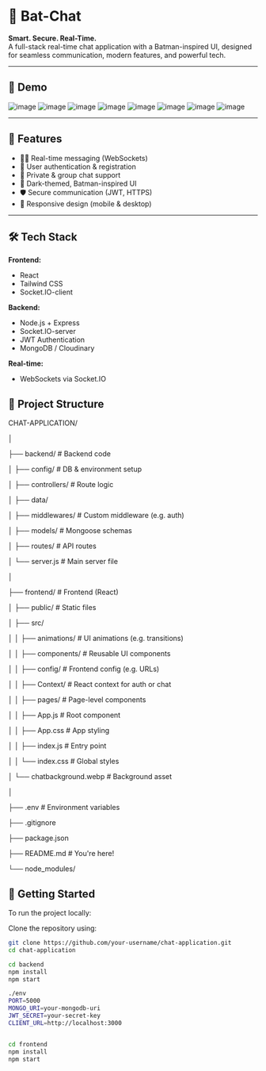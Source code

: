 # 🦇 Bat-Chat

**Smart. Secure. Real-Time.**  
A full-stack real-time chat application with a Batman-inspired UI, designed for seamless communication, modern features, and powerful tech.

---

## 📸 Demo

![image](https://github.com/user-attachments/assets/4107f60b-9427-4e91-b3d5-8c6fba3d5705)
![image](https://github.com/user-attachments/assets/16e3b546-b61a-43f3-8fc6-ee2b2c3a77c7)
![image](https://github.com/user-attachments/assets/b306d6ac-18d2-4317-8eae-bcc65ea81151)
![image](https://github.com/user-attachments/assets/a16c1f1f-1b9d-43f4-8faf-fb66b56d35bf)
![image](https://github.com/user-attachments/assets/638dae45-4f62-4d9b-aa60-bc5089fae84c)
![image](https://github.com/user-attachments/assets/ea85ffd7-0f38-4097-9d4d-12f681c33614)
![image](https://github.com/user-attachments/assets/2be21479-926e-448c-a711-407a7dd240f8)
![image](https://github.com/user-attachments/assets/59cf896a-bd92-4ac1-a6e8-57be0efeb0b4)


---

## 🚀 Features

- 🕵️‍♂️ Real-time messaging (WebSockets)
- 👤 User authentication & registration
- 💬 Private & group chat support
- 🌙 Dark-themed, Batman-inspired UI
- 🛡️ Secure communication (JWT, HTTPS)
- 📱 Responsive design (mobile & desktop)

---

## 🛠️ Tech Stack

**Frontend:**
- React 
- Tailwind CSS 
- Socket.IO-client

**Backend:**
- Node.js + Express
- Socket.IO-server
- JWT Authentication
- MongoDB / Cloudinary

**Real-time:**
- WebSockets via Socket.IO



## 📂 Project Structure
CHAT-APPLICATION/  

│  

├── backend/ # Backend code  

│ ├── config/ # DB & environment setup  

│ ├── controllers/ # Route logic  

│ ├── data/ 

│ ├── middlewares/ # Custom middleware (e.g. auth)  

│ ├── models/ # Mongoose schemas  

│ ├── routes/ # API routes  

│ └── server.js # Main server file  

│  

├── frontend/ # Frontend (React)  

│ ├── public/ # Static files  

│ ├── src/  

│ │ ├── animations/ # UI animations (e.g. transitions)  

│ │ ├── components/ # Reusable UI components  

│ │ ├── config/ # Frontend config (e.g. URLs)  

│ │ ├── Context/ # React context for auth or chat  

│ │ ├── pages/ # Page-level components  

│ │ ├── App.js # Root component  

│ │ ├── App.css # App styling   

│ │ ├── index.js # Entry point  

│ │ └── index.css # Global styles  

│ └── chatbackground.webp # Background asset  

│  

├── .env # Environment variables  

├── .gitignore  

├── package.json  

├── README.md # You're here!  

└── node_modules/  



## 🚀 Getting Started

To run the project locally:

Clone the repository using:

```bash
git clone https://github.com/your-username/chat-application.git
cd chat-application

cd backend
npm install
npm start

./env
PORT=5000
MONGO_URI=your-mongodb-uri
JWT_SECRET=your-secret-key
CLIENT_URL=http://localhost:3000


cd frontend
npm install
npm start
